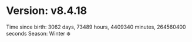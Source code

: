 # Version: v8.4.18
Time since birth: 3062 days, 73489 hours, 4409340 minutes, 264560400 seconds
Season: Winter ❄️
